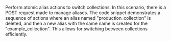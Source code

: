 Perform atomic alias actions to switch collections. In this scenario, there is a POST request made to manage aliases. The code snippet demonstrates a sequence of actions where an alias named "production_collection" is deleted, and then a new alias with the same name is created for the "example_collection". This allows for switching between collections efficiently.